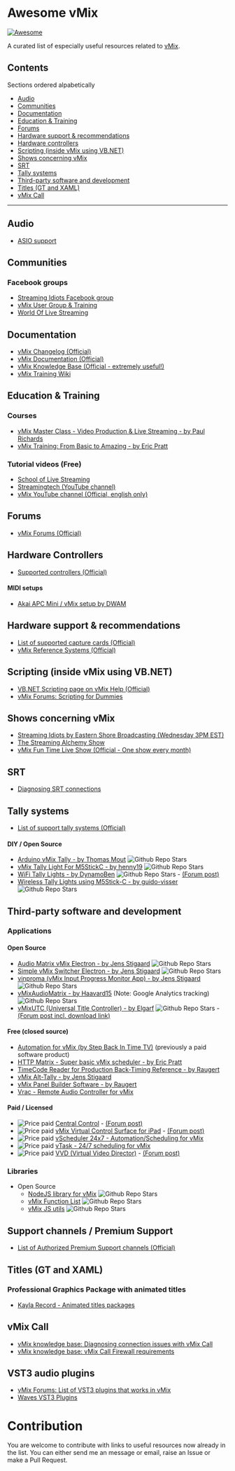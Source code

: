 # Awesome vMix

[![Awesome](https://cdn.rawgit.com/sindresorhus/awesome/d7305f38d29fed78fa85652e3a63e154dd8e8829/media/badge.svg)](https://github.com/sindresorhus/awesome)

A curated list of especially useful resources related to [vMix](https://vmix.com/).

## Contents
Sections ordered alpabetically
  * [Audio](#audio)
  * [Communities](#communities)
  * [Documentation](#documentation)
  * [Education & Training](#education--training)
  * [Forums](#forums)
  * [Hardware support & recommendations](#hardware-support--recommendations)
  * [Hardware controllers](#hardware-controllers)
  * [Scripting (inside vMix using VB.NET)](#scripting-inside-vmix-using-vbnet)
  * [Shows concerning vMix](#shows-concerning-vmix)
  * [SRT](#srt)
  * [Tally systems](#tally-systems)
  * [Third-party software and development](#third-party-software-and-development)
  * [Titles (GT and XAML)](#titles-gt-and-xaml)
  * [vMix Call](#vmix-call)

---



## Audio
  * [ASIO support](https://www.vmix.com/knowledgebase/article.aspx/68/asio-audio-support-in-vmix)


## Communities
### Facebook groups
 * [Streaming Idiots Facebook group](https://www.facebook.com/groups/StreamingIdiots/)
 * [vMix User Group & Training](https://www.facebook.com/groups/vMixTraining/)
 * [World Of Live Streaming](https://www.facebook.com/groups/WorldOfLiveStreaming/)


## Documentation
 * [vMix Changelog (Official)](https://forums.vmix.com/posts/t20846-vMix-23-Changelog)
 * [vMix Documentation (Official)](https://www.vmix.com/help23/)
 * [vMix Knowledge Base (Official - extremely useful!)](https://www.vmix.com/knowledgebase/)
 * [vMix Training Wiki](http://vmixtraining.com/wiki)

## Education & Training
### Courses
 * [vMix Master Class - Video Production & Live Streaming - by Paul Richards](https://www.udemy.com/course/vmix-live-streaming/)
 * [vMix Training: From Basic to Amazing - by Eric Pratt](https://www.udemy.com/course/vmix-training/)

### Tutorial videos (Free)
 * [School of Live Streaming](http://schooloflivestreaming.com)
 * [Streamingtech (YouTube channel)](https://www.youtube.com/c/Streamingtech)
 * [vMix YouTube channel (Official, english only)](https://www.youtube.com/user/vmixcomau)
 
## Forums
 * [vMix Forums (Official)](https://forums.vmix.com/)


## Hardware Controllers
 * [Supported controllers (Official)](https://www.vmix.com/software/supported-hardware.aspx#controllers)

#### MIDI setups
 * [Akai APC Mini / vMix setup by DWAM](https://forums.vmix.com/posts/t9765-Overview-video-Akai-APC-Mini-with-vMix)


## Hardware support & recommendations
 * [List of supported capture cards (Official)](https://www.vmix.com/software/supported-hardware.aspx#capturehardware)
 * [vMix Reference Systems (Official)](https://www.vmix.com/products/vmix-reference-systems.aspx)


## Scripting (inside vMix using VB.NET)
* [VB.NET Scripting page on vMix Help (Official)](https://www.vmix.com/help23/VBNetScripting.html)
* [vMix Forums: Scripting for Dummies](https://forums.vmix.com/posts/m73500-Scripting-for-Dummies)

## Shows concerning vMix
 * [Streaming Idiots by Eastern Shore Broadcasting (Wednesday 3PM EST)](http://easternshorebroadcasting.com/watch-live-2-3-2/)
 * [The Streaming Alchemy Show](https://www.youtube.com/c/TheStreamingAlchemyShow)
 * [vMix Fun Time Live Show (Official - One show every month)](https://www.youtube.com/playlist?list=PLrm0RX9U0MzztIw6MGz7Tdo71MCENS05O)


## SRT
 * [Diagnosing SRT connections](https://www.vmix.com/knowledgebase/article.aspx/245/diagnosing-srt-connections)

## Tally systems
 * [List of support tally systems (Official)](https://www.vmix.com/software/supported-hardware.aspx#tallylights)

#### DIY / Open Source
 * [Arduino vMix Tally - by Thomas Mout](https://github.com/ThomasMout/Arduino-vMix-tally) ![Github Repo Stars](https://img.shields.io/github/stars/ThomasMout/Arduino-vMix-tally?style=social)
 * [vMix Tally Light For M5StickC - by henny19](https://github.com/henny19/vmix_tally_M5stickC) ![Github Repo Stars](https://img.shields.io/github/stars/henny19/vmix_tally_M5stickC?style=social)
 * [WiFi Tally Lights - by DynamoBen](https://github.com/DynamoBen/WIFItally) ![Github Repo Stars](https://img.shields.io/github/stars/DynamoBen/WIFItally?style=social) - [(Forum post)](https://forums.vmix.com/posts/t11414-WIFI-Tally-lights---Open-Source)
 * [Wireless Tally Lights using M5Stick-C - by guido-visser](https://github.com/guido-visser/vMix-M5Stick-Tally-Light) ![Github Repo Stars](https://img.shields.io/github/stars/guido-visser/vMix-M5Stick-Tally-Light?style=social)


## Third-party software and development
### Applications


#### Open Source
  * [Audio Matrix vMix Electron - by Jens Stigaard](https://github.com/jensstigaard/audio-matrix-vmix-electron) ![Github Repo Stars](https://img.shields.io/github/stars/jensstigaard/audio-matrix-vmix-electron?style=social)
  * [Simple vMix Switcher Electron - by Jens Stigaard](https://github.com/jensstigaard/simple-vmix-switcher-electron) ![Github Repo Stars](https://img.shields.io/github/stars/jensstigaard/simple-vmix-switcher-electron?style=social)
  * [vinproma (vMix Input Progress Monitor App) - by Jens Stigaard](https://github.com/jensstigaard/vinprom) ![Github Repo Stars](https://img.shields.io/github/stars/jensstigaard/vinprom?style=social)
  * [vMixAudioMatrix - by Haavard15](https://github.com/Haavard15/vMixAudioMatrix) (Note: Google Analytics tracking) ![Github Repo Stars](https://img.shields.io/github/stars/Haavard15/vMixAudioMatrix?style=social)
  * [vMixUTC (Universal Title Controller) - by Elgarf](https://github.com/elgarf/vMixUTC) ![Github Repo Stars](https://img.shields.io/github/stars/elgarf/vMixUTC?style=social) - [(Forum post incl. download link)](https://forums.vmix.com/posts/t6468--FREE--Universal-Title-Controller)

#### Free (closed source)
  * [Automation for vMix (by Step Back In Time TV)](http://www.stepbackintime.tv/automation.html) (previously a paid software product)
  * [HTTP Matrix - Super basic vMix scheduler - by Eric Pratt](http://usbroadcast.co/httpmatrix.htm)
  * [TimeCode Reader for Production Back-Timing Reference - by Raugert](https://forums.vmix.com/posts/t17782-TimeCode-Reader-for-Production-Back-Timing-Reference?fbclid=IwAR0KYOl1gePpt4xsMSJ0PX_NlQbjFu1PIV6wJg3RTWe9YYp8Nzr2SU1wMXA)
  * [vMix Alt-Tally - by Jens Stigaard](https://forums.vmix.com/posts/t9405--FREE--Alt-Tally)
  * [vMix Panel Builder Software - by Raugert](https://forums.vmix.com/posts/t14529-vMix--Panel-Builder--for-Mac-Win-Android-tablets-iPads)
  * [Vrac - Remote Audio Controller for vMix](https://forums.vmix.com/posts/t25619--FREE--Vrac---Remote-Audio-Controller-for-Vmix)


#### Paid / Licensed
  * ![Price paid](https://img.shields.io/badge/price-%24%2049.99-orange) [Central Control](https://centralcontrol.io/) - [(Forum post)](https://forums.vmix.com/posts/m76054-Central-Control)
  * ![Price paid](https://img.shields.io/badge/price-%24%209.99-orange) [vMix Virtual Control Surface for iPad](https://apps.apple.com/us/app/vmix-virtual-control-surface/id978932322) - [(Forum post)](https://forums.vmix.com/posts/t16323-vMix-Virtual-Control-Surface-3-0-iPad-app--Now-Available)
  * ![Price paid](https://img.shields.io/badge/price-%24%209.99-orange) [vScheduler 24x7 - Automation/Scheduling for vMix](http://www.sitescape.co.in/index.html)
  * ![Price paid](https://img.shields.io/badge/price-unknown-red) [vTask - 24/7 scheduling for vMix](https://vfxblend.com/)
  * ![Price paid](https://img.shields.io/badge/price-%24%20220-orange) [VVD (Virtual Video Director)](https://w.np.co.nz/software) - [(Forum post)](https://forums.vmix.com/posts/t3678findunread--NEW---vMix-Audio-Controlled-Switcher---NjastadCom)

### Libraries
* Open Source
  * [NodeJS library for vMix](https://github.com/jensstigaard/node-vmix) ![Github Repo Stars](https://img.shields.io/github/stars/jensstigaard/node-vmix?style=social)
  * [vMix Function List](https://github.com/jensstigaard/vmix-function-list) ![Github Repo Stars](https://img.shields.io/github/stars/jensstigaard/vmix-function-list?style=social)
  * [vMix JS utils](https://github.com/jensstigaard/vmix-js-utils) ![Github Repo Stars](https://img.shields.io/github/stars/jensstigaard/vmix-js-utils?style=social)

## Support channels / Premium Support
 * [List of Authorized Premium Support channels (Official)](https://www.vmix.com/purchase/resellers.aspx?Product=Premium+Support)

## Titles (GT and XAML)

### Professional Graphics Package with animated titles
 * [Kayla Record - Animated titles packages](https://www.kaylarecord.site/)


## vMix Call
 * [vMix knowledge base: Diagnosing connection issues with vMix Call](https://www.vmix.com/knowledgebase/article.aspx/214/diagnosing-connection-issues-with-vmix-call)
 * [vMix knowledge base: vMix Call Firewall requirements](https://www.vmix.com/knowledgebase/article.aspx/125/vmix-call-firewall-requirements)


## VST3 audio plugins
 * [vMix Forums: List of VST3 plugins that works in vMix](https://forums.vmix.com/posts/t12330--List--VST3-Plug-ins-That-Work-In-vMix)
 * [Waves VST3 Plugins](https://www.waves.com/plugins)




# Contribution
You are welcome to contribute with links to useful resources now already in the list. You can either send me an message or email, raise an Issue or make a Pull Request.
